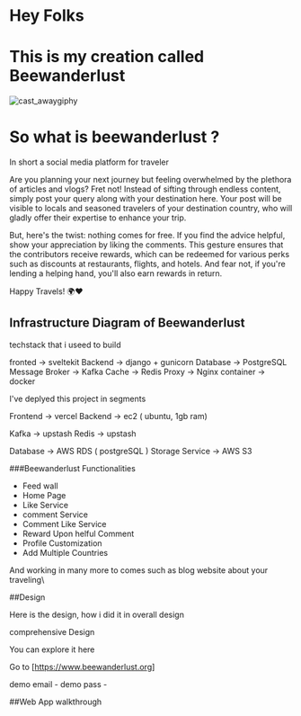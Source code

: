 # Hey Folks 

# This is my creation called Beewanderlust

![cast_awaygiphy](https://github.com/spattanaik74/bee-wanderlust/assets/23291425/08a829aa-5320-42a5-82d8-94020e6e560f)

# So what is beewanderlust ?

In short a social media platform for traveler

Are you planning your next journey but feeling overwhelmed by the plethora of articles and vlogs? Fret not! Instead of sifting through endless content, simply post your query along with your destination here. Your post will be visible to locals and seasoned travelers of your destination country, who will gladly offer their expertise to enhance your trip.

But, here's the twist: nothing comes for free. If you find the advice helpful, show your appreciation by liking the comments. This gesture ensures that the contributors receive rewards, which can be redeemed for various perks such as discounts at restaurants, flights, and hotels. And fear not, if you're lending a helping hand, you'll also earn rewards in return.

Happy Travels! 🌍❤️

## Infrastructure Diagram of Beewanderlust


techstack that i useed to build

fronted -> sveltekit
Backend -> django + gunicorn
Database -> PostgreSQL
Message Broker -> Kafka
Cache -> Redis
Proxy -> Nginx
container -> docker


I've deplyed this project in segments 

Frontend -> vercel
Backend -> ec2 ( ubuntu, 1gb ram)

Kafka -> upstash
Redis -> upstash

Database -> AWS RDS ( postgreSQL )
Storage Service -> AWS S3

###Beewanderlust Functionalities

- Feed wall
- Home Page
- Like Service
- comment Service
- Comment Like Service
- Reward Upon helful Comment
- Profile Customization
- Add Multiple Countries 

And working in many more to comes such as blog website about your traveling\

##Design

Here is the design, how i did it in overall design 



comprehensive Design 



You can explore it here 

Go to [https://www.beewanderlust.org]

demo email - 
demo pass -


##Web App walkthrough

